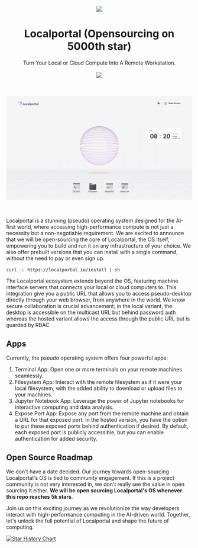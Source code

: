 <p align="center">
  <a href="https://localportal.io">
    <img src="https://storage.localportal.io/logosmall.png" width="50" />
  </a>
  <h1 align="center">Localportal (Opensourcing on 5000th star)</h1>
  <p align="center">
    Turn Your Local or Cloud Compute Into A Remote Workstation.
    <br />
    <br />
    <a href="https://twitter.com/localportalhq">
      <img src="https://img.shields.io/twitter/follow/localportalhq?style=social" />
    </a>
  </p>
</p>

<br />

[![Localportal](assets/desktop.png)](https://localportal.io)

<br />

Localportal is a stunning (pseudo) operating system designed for the AI-first world, where accessing high-performance compute is not just a necessity but a non-negotiable requirement. We are excited to announce that we will be open-sourcing the core of Localportal, the OS itself, empowering you to build and run it on any infrastructure of your choice. We also offer prebuilt versions that you can install with a single command, without the need to pay or even sign up.

```bash
curl -L https://localportal.io/install | sh
```

The Localportal ecosystem extends beyond the OS, featuring machine interface servers that connects your local or cloud computers to. This integration give you a public URL that allows you to access pseudo-desktop directly through your web browser, from anywhere in the world. We know secure collaboration is crucial advancement; in the local variant, the desktop is accessible on the multicast URL but behind password auth whereas the hosted variant allows the access through the public URL but is guarded by RBAC


## Apps

Currently, the pseudo operating system offers four powerful apps:

1. Terminal App: Open one or more terminals on your remote machines seamlessly.
2. Filesystem App: Interact with the remote filesystem as if it were your local filesystem, with the added ability to download or upload files to your machines.
3. Jupyter Notebook App: Leverage the power of Jupyter notebooks for interactive computing and data analysis.
4. Expose Port App: Expose any port from the remote machine and obtain a URL for that exposed port. In the hosted version, you have the option to put these exposed ports behind authentication if desired. By default, each exposed port is publicly accessible, but you can enable authentication for added security.

## Open Source Roadmap
We don't have a date decided. Our journey towards open-sourcing Localportal's OS is tied to community engagement. If this is a project community is not very interested in, we don't really see the value in open sourcing it either. **We will be open sourcing Localportal's OS whenever this repo reaches 5k stars**.

Join us on this exciting journey as we revolutionize the way developers interact with high-performance computing in the AI-driven world. Together, let's unlock the full potential of Localportal and shape the future of computing.

<a href="https://star-history.com/#localportal/localportal&Date">
 <picture>
   <source media="(prefers-color-scheme: dark)" srcset="https://api.star-history.com/svg?repos=localportal/localportal&type=Date&theme=dark" />
   <source media="(prefers-color-scheme: light)" srcset="https://api.star-history.com/svg?repos=localportal/localportal&type=Date" />
   <img alt="Star History Chart" src="https://api.star-history.com/svg?repos=localportal/localportal&type=Date" />
 </picture>
</a>

